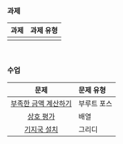 ### 과제
|과제|과제 유형|
|:--:|:-------|
|||

<br />

### 수업
|문제|문제 유형|
|:--:|:--------|
|[부족한 금액 계산하기](https://programmers.co.kr/learn/courses/30/lessons/82612?language=java)|부루트 포스|
|[상호 평가](https://programmers.co.kr/learn/courses/30/lessons/83201)|배열|
|[기지국 설치](https://programmers.co.kr/learn/courses/30/lessons/12979)|그리디|

